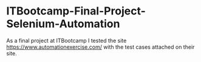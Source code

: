 # ITBootcamp-Final-Project-Selenium-Automation

As a final project at ITBootcamp I tested the site https://www.automationexercise.com/ with the test cases attached on their site.
